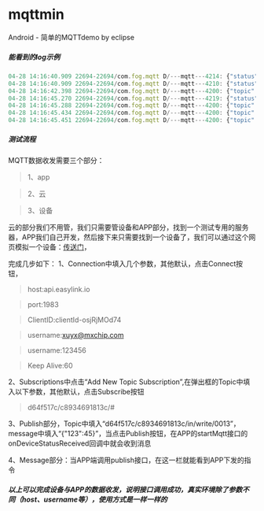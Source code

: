 # mqttmin
Android - 简单的MQTTdemo by eclipse

##### 能看到的log示例

```js
04-28 14:16:40.909 22694-22694/com.fog.mqtt D/---mqtt---4214: {"status":"re-subscribe success"}
04-28 14:16:40.909 22694-22694/com.fog.mqtt D/---mqtt---4210: {"status":"connected"}
04-28 14:16:42.398 22694-22694/com.fog.mqtt D/---mqtt---4200: {"topic":"d64f517c/c8934691813c/out/read","payload":{ "9": 3214 }}
04-28 14:16:45.270 22694-22694/com.fog.mqtt D/---mqtt---4219: {"status":"publish success"}
04-28 14:16:45.288 22694-22694/com.fog.mqtt D/---mqtt---4200: {"topic":"d64f517c/c8934691813c/in/write/0012","payload":{"4":true}}
04-28 14:16:45.434 22694-22694/com.fog.mqtt D/---mqtt---4200: {"topic":"d64f517c/c8934691813c/out/err","payload":{ "status": 0 }}
04-28 14:16:45.451 22694-22694/com.fog.mqtt D/---mqtt---4200: {"topic":"d64f517c/c8934691813c/out/write/0012","payload":{ "4": true }}
```

##### 测试流程

MQTT数据收发需要三个部分：
> 1、app

> 2、云

> 3、设备

云的部分我们不用管，我们只需要管设备和APP部分，找到一个测试专用的服务器，APP我们自己开发，然后接下来只需要找到一个设备了，我们可以通过这个网页模拟一个设备：[传送门](http://api.easylink.io/tools/mqtt/)，

完成几步如下：
1、Connection中填入几个参数，其他默认，点击Connect按钮，

> host:api.easylink.io

> port:1983

> ClientID:clientId-osjRjMOd74

> username:xuyx@mxchip.com

> username:123456

> Keep Alive:60

2、Subscriptions中点击“Add New Topic Subscription”,在弹出框的Topic中填入以下参数，其他默认，点击Subscribe按钮

> d64f517c/c8934691813c/#

3、Publish部分，Topic中填入“d64f517c/c8934691813c/in/write/0013”，message中填入“{"123":45}”，当点击Publish按钮，在APP的startMqtt接口的onDeviceStatusReceived回调中就会收到消息

4、Message部分：当APP端调用publish接口，在这一栏就能看到APP下发的指令


##### 以上可以完成设备与APP的数据收发，说明接口调用成功，真实环境除了参数不同（host、username等），使用方式是一样一样的